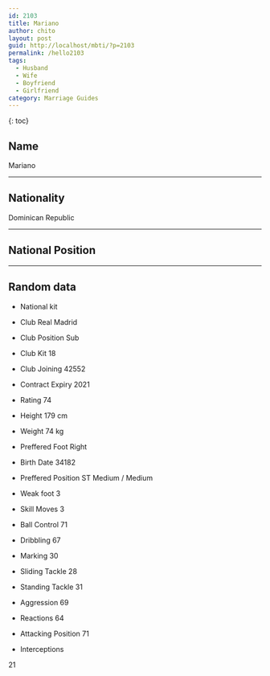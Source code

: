 ```yaml
---
id: 2103
title: Mariano
author: chito
layout: post
guid: http://localhost/mbti/?p=2103
permalink: /hello2103
tags:
  - Husband
  - Wife
  - Boyfriend
  - Girlfriend
category: Marriage Guides
---
```



{: toc}


## Name  
Mariano 

* * *

## Nationality  
Dominican Republic 

* * *

## National Position 

* * *

## Random data 

  * National kit 
  * Club 
Real Madrid 

  * Club Position 
Sub 

  * Club Kit 
18 

  * Club Joining 
42552 

  * Contract Expiry 
2021 

  * Rating 
74 

  * Height 
179 cm 

  * Weight 
74 kg 

  * Preffered Foot 
Right 

  * Birth Date 
34182 

  * Preffered Position 
ST Medium / Medium 

  * Weak foot 
3 

  * Skill Moves 
3 

  * Ball Control 
71 

  * Dribbling 
67 

  * Marking 
30 

  * Sliding Tackle 
28 

  * Standing Tackle 
31 

  * Aggression 
69 

  * Reactions 
64 

  * Attacking Position 
71 

  * Interceptions 

21</ul>